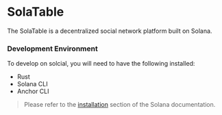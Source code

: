 SolaTable
===

The SolaTable is a decentralized social network platform built on Solana.

### Development Environment

To develop on solcial, you will need to have the following installed:
- Rust
- Solana CLI
- Anchor CLI

> Please refer to the [installation](https://solana.com/ko/docs/intro/installation) section of the Solana documentation.